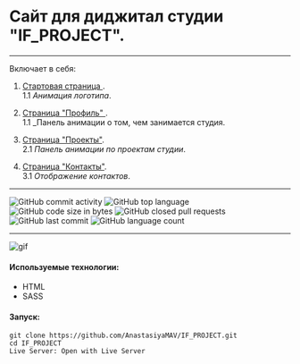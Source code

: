 # Сайт для диджитал студии "IF_PROJECT".

---

Включает в себя:
1. <ins>Стартовая страница </ins>. <br>
   1.1  _Анимация логотипа_.<br>

2. <ins>Страница "Профиль" </ins>. <br>
   1.1  _Панель анимации о том, чем занимается студия.<br>

3. <ins>Страница "Проекты"</ins>.<br>
   2.1  _Панель анимации по проектам студии_.<br>

4. <ins>Страница "Контакты"</ins>.<br>
   3.1  _Отображение контактов_.<br>

---

![GitHub commit activity](https://img.shields.io/github/commit-activity/y/AnastasiyaMAV/IF_PROJECT?color=%23ffcc00) ![GitHub top language](https://img.shields.io/github/languages/top/AnastasiyaMAV/IF_PROJECT?color=%23ffcc00) ![GitHub code size in bytes](https://img.shields.io/github/languages/code-size/AnastasiyaMAV/IF_PROJECT?color=%23ffcc00) ![GitHub closed pull requests](https://img.shields.io/github/issues-pr-closed/AnastasiyaMAV/IF_PROJECT) ![GitHub last commit](https://img.shields.io/github/last-commit/AnastasiyaMAV/IF_PROJECT?color=%23ffcc00) ![GitHub language count](https://img.shields.io/github/languages/count/AnastasiyaMAV/IF_PROJECT?color=%23ffcc00)

---

![gif](https://github.com/AnastasiyaMAV/words_on_cards_project/images/ESLI.gif)

#### Используемые технологии:

- HTML
- SASS

#### Запуск:

```
git clone https://github.com/AnastasiyaMAV/IF_PROJECT.git
cd IF_PROJECT
Live Server: Open with Live Server
```

